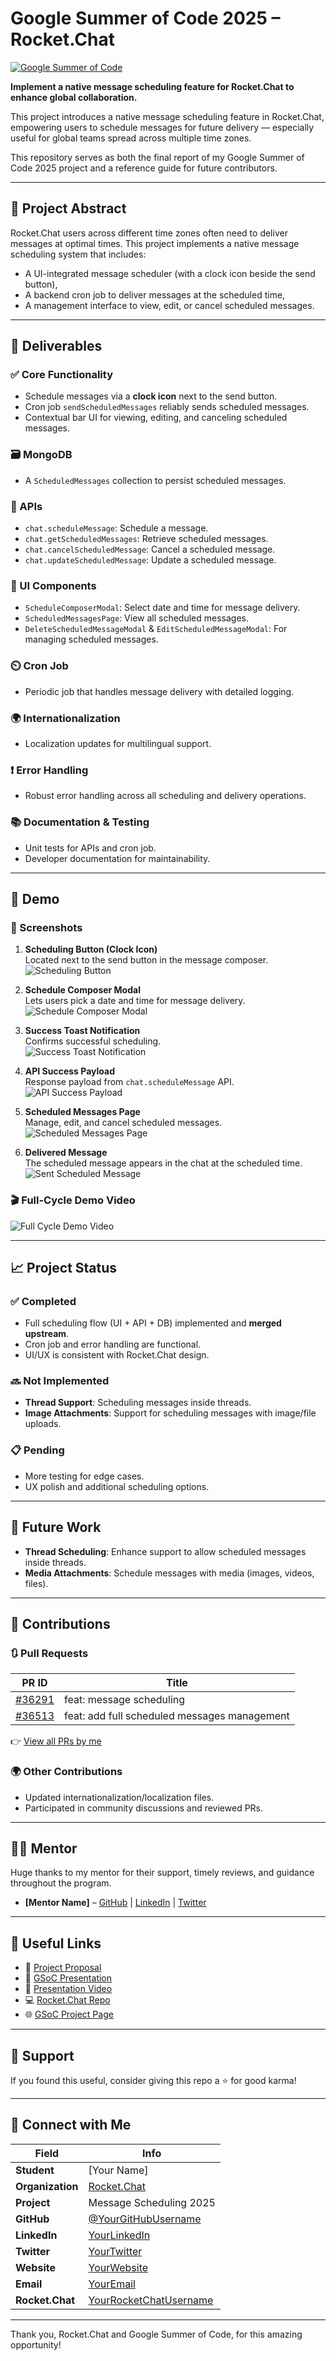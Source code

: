 # Google Summer of Code 2025 – Rocket.Chat

<div className="bg-white">
  <a href="https://summerofcode.withgoogle.com/programs/2025/projects/NoRi8SdE">
    <img src="https://summerofcode.withgoogle.com/assets/media/logo.svg" alt="Google Summer of Code">
  </a>
</div>

**Implement a native message scheduling feature for Rocket.Chat to enhance global collaboration.**

This project introduces a native message scheduling feature in Rocket.Chat, empowering users to schedule messages for future delivery — especially useful for global teams spread across multiple time zones.

This repository serves as both the final report of my Google Summer of Code 2025 project and a reference guide for future contributors.

---

## 📌 Project Abstract

Rocket.Chat users across different time zones often need to deliver messages at optimal times. This project implements a native message scheduling system that includes:

- A UI-integrated message scheduler (with a clock icon beside the send button),
- A backend cron job to deliver messages at the scheduled time,
- A management interface to view, edit, or cancel scheduled messages.

---

## 🚀 Deliverables

### ✅ Core Functionality
- Schedule messages via a **clock icon** next to the send button.
- Cron job `sendScheduledMessages` reliably sends scheduled messages.
- Contextual bar UI for viewing, editing, and canceling scheduled messages.

### 🗃️ MongoDB
- A `ScheduledMessages` collection to persist scheduled messages.

### 🔌 APIs
- `chat.scheduleMessage`: Schedule a message.
- `chat.getScheduledMessages`: Retrieve scheduled messages.
- `chat.cancelScheduledMessage`: Cancel a scheduled message.
- `chat.updateScheduledMessage`: Update a scheduled message.

### 🧩 UI Components
- `ScheduleComposerModal`: Select date and time for message delivery.
- `ScheduledMessagesPage`: View all scheduled messages.
- `DeleteScheduledMessageModal` & `EditScheduledMessageModal`: For managing scheduled messages.

### ⏲️ Cron Job
- Periodic job that handles message delivery with detailed logging.

### 🌍 Internationalization
- Localization updates for multilingual support.

### ❗ Error Handling
- Robust error handling across all scheduling and delivery operations.

### 📚 Documentation & Testing
- Unit tests for APIs and cron job.
- Developer documentation for maintainability.

---

## 🎥 Demo

### 📸 Screenshots

1. **Scheduling Button (Clock Icon)**  
   Located next to the send button in the message composer.  
   ![Scheduling Button](https://github.com/user-attachments/assets/7eb2ee78-6642-4aa6-86f1-236b73b4b899)

2. **Schedule Composer Modal**  
   Lets users pick a date and time for message delivery.  
   ![Schedule Composer Modal](https://via.placeholder.com/600x400.png?text=Schedule+Composer+Modal)

3. **Success Toast Notification**  
   Confirms successful scheduling.  
   ![Success Toast Notification](https://via.placeholder.com/600x400.png?text=Success+Toast+Notification)

4. **API Success Payload**  
   Response payload from `chat.scheduleMessage` API.  
   ![API Success Payload](https://via.placeholder.com/600x400.png?text=API+Success+Payload)

5. **Scheduled Messages Page**  
   Manage, edit, and cancel scheduled messages.  
   ![Scheduled Messages Page](https://via.placeholder.com/600x400.png?text=Scheduled+Messages+Page)

6. **Delivered Message**  
   The scheduled message appears in the chat at the scheduled time.  
   ![Sent Scheduled Message](https://via.placeholder.com/600x400.png?text=Sent+Scheduled+Message)

### 🎬 Full-Cycle Demo Video

![Full Cycle Demo Video](https://via.placeholder.com/600x400.png?text=Full+Cycle+Demo+Video)

---

## 📈 Project Status

### ✅ Completed
- Full scheduling flow (UI + API + DB) implemented and **merged upstream**.
- Cron job and error handling are functional.
- UI/UX is consistent with Rocket.Chat design.

### 🔜 Not Implemented
- **Thread Support**: Scheduling messages inside threads.
- **Image Attachments**: Support for scheduling messages with image/file uploads.

### 📋 Pending
- More testing for edge cases.
- UX polish and additional scheduling options.

---

## 🧠 Future Work

- **Thread Scheduling**: Enhance support to allow scheduled messages inside threads.
- **Media Attachments**: Schedule messages with media (images, videos, files).

---

## 📂 Contributions

### 🔃 Pull Requests

| PR ID | Title |
| --- | --- |
| [#36291](https://github.com/RocketChat/Rocket.Chat/pull/36291) | feat: message scheduling |
| [#36513](https://github.com/RocketChat/Rocket.Chat/pull/36513) | feat: add full scheduled messages management |

👉 [View all PRs by me](https://github.com/RocketChat/Rocket.Chat/pulls?q=is%3Apr+author%3A[YourGitHubUsername])

### 🌍 Other Contributions
- Updated internationalization/localization files.
- Participated in community discussions and reviewed PRs.

---

## 👨‍🏫 Mentor

Huge thanks to my mentor for their support, timely reviews, and guidance throughout the program.

- **[Mentor Name]** – [GitHub](#) | [LinkedIn](#) | [Twitter](#)

---

## 🔗 Useful Links

- 📄 [Project Proposal](#)
- 🎤 [GSoC Presentation](#)
- 🎥 [Presentation Video](#)
- 💻 [Rocket.Chat Repo](https://github.com/RocketChat/Rocket.Chat)
- 🌐 [GSoC Project Page](https://summerofcode.withgoogle.com/programs/2025/projects/NoRi8SdE)

---

## 💖 Support

If you found this useful, consider giving this repo a ⭐ for good karma!

---

## 💬 Connect with Me

| Field | Info |
| --- | --- |
| **Student** | [Your Name] |
| **Organization** | [Rocket.Chat](https://rocket.chat/) |
| **Project** | Message Scheduling 2025 |
| **GitHub** | [@YourGitHubUsername](#) |
| **LinkedIn** | [YourLinkedIn](#) |
| **Twitter** | [YourTwitter](#) |
| **Website** | [YourWebsite](#) |
| **Email** | [YourEmail](#) |
| **Rocket.Chat** | [YourRocketChatUsername](#) |

---

Thank you, Rocket.Chat and Google Summer of Code, for this amazing opportunity!
